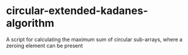 # circular-extended-kadanes-algorithm
A script for calculating the maximum sum of circular sub-arrays, where a zeroing element can be present
